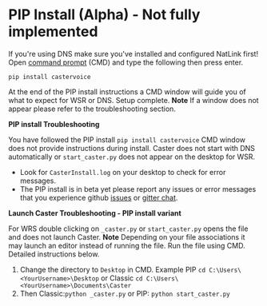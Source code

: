 # PIP Install  (Alpha)  -  Not fully implemented

If you're using DNS make sure you've installed and configured NatLink first! Open [command prompt](https://www.wikihow.com/Open-the-Command-Prompt-in-Windows) (CMD) and type the following then press enter.

`pip install castervoice`

At the end of the PIP install instructions a CMD window will guide you of what to expect for WSR or DNS. Setup complete. **Note** If a window does not appear please refer to the troubleshooting section.

**PIP install Troubleshooting**

You have followed the PIP install `pip install castervoice` CMD window does not provide instructions during install. Caster does not start with DNS automatically or `start_caster.py` does not appear on the desktop for WSR.

- Look for `CasterInstall.log` on your desktop to check for error messages.
- The PIP install is in beta yet please report any issues or error messages that you experience github [issues](https://github.com/dictation-toolbox/Caster/issues) or [gitter chat](https://gitter.im/synkarius/Caster?utm_source=share-link&utm_medium=link&utm_campaign=share-link).

**Launch Caster Troubleshooting - PIP install variant**

For WRS double clicking on `_caster.py` or `start_caster.py` opens the file and does not launch Caster.
**Note** Depending on your file associations it may launch an editor instead of running the file. Run the file using CMD. Detailed instructions below.

1. Change the directory to  `Desktop` in CMD.
   Example PIP `cd C:\Users\<YourUsername>\Desktop` or Classic `cd C:\Users\<YourUsername>\Documents\Caster`
2. Then Classic:`python _caster.py` or PIP: `python start_caster.py`
